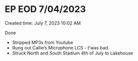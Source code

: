 # EP EOD 7/04/2023

Created time: July 7, 2023 10:02 AM

Done 

- Stripped MP3s from Youtube
- Rung out Callie’s Microphone LCS - t’was bad.
- Struck North and South Stadium 4th of July to Lakehouse